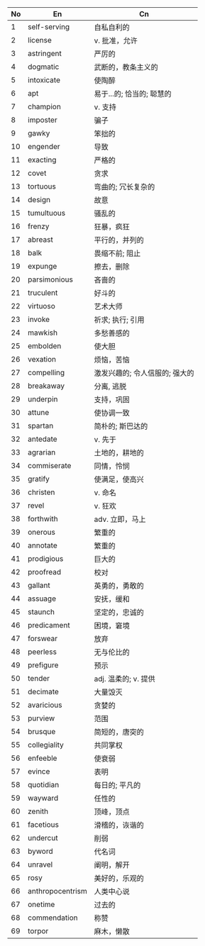 
| No  | En               | Cn                |
| --- | ---------------- | ----------------- |
| 1   | self-serving     | 自私自利的             |
| 2   | license          | v. 批准，允许          |
| 3   | astringent       | 严厉的               |
| 4   | dogmatic         | 武断的，教条主义的         |
| 5   | intoxicate       | 使陶醉               |
| 6   | apt              | 易于...的; 恰当的; 聪慧的  |
| 7   | champion         | v. 支持             |
| 8   | imposter         | 骗子                |
| 9   | gawky            | 笨拙的               |
| 10  | engender         | 导致                |
| 11  | exacting         | 严格的               |
| 12  | covet            | 贪求                |
| 13  | tortuous         | 弯曲的; 冗长复杂的        |
| 14  | design           | 故意                |
| 15  | tumultuous       | 骚乱的               |
| 16  | frenzy           | 狂暴，疯狂             |
| 17  | abreast          | 平行的，并列的           |
| 18  | balk             | 畏缩不前; 阻止          |
| 19  | expunge          | 擦去，删除             |
| 20  | parsimonious     | 吝啬的               |
| 21  | truculent        | 好斗的               |
| 22  | virtuoso         | 艺术大师              |
| 23  | invoke           | 祈求; 执行; 引用        |
| 24  | mawkish          | 多愁善感的             |
| 25  | embolden         | 使大胆               |
| 26  | vexation         | 烦恼，苦恼             |
| 27  | compelling       | 激发兴趣的; 令人信服的; 强大的 |
| 28  | breakaway        | 分离, 逃脱            |
| 29  | underpin         | 支持，巩固             |
| 30  | attune           | 使协调一致             |
| 31  | spartan          | 简朴的; 斯巴达的         |
| 32  | antedate         | v. 先于             |
| 33  | agrarian         | 土地的，耕地的           |
| 34  | commiserate      | 同情，怜悯             |
| 35  | gratify          | 使满足，使高兴           |
| 36  | christen         | v. 命名             |
| 37  | revel            | v. 狂欢             |
| 38  | forthwith        | adv. 立即，马上        |
| 39  | onerous          | 繁重的               |
| 40  | annotate         | 繁重的               |
| 41  | prodigious       | 巨大的               |
| 42  | proofread        | 校对                |
| 43  | gallant          | 英勇的，勇敢的           |
| 44  | assuage          | 安抚，缓和             |
| 45  | staunch          | 坚定的，忠诚的           |
| 46  | predicament      | 困境，窘境             |
| 47  | forswear         | 放弃                |
| 48  | peerless         | 无与伦比的             |
| 49  | prefigure        | 预示                |
| 50  | tender           | adj. 温柔的; v. 提供   |
| 51  | decimate         | 大量毁灭              |
| 52  | avaricious       | 贪婪的               |
| 53  | purview          | 范围                |
| 54  | brusque          | 简短的，唐突的           |
| 55  | collegiality     | 共同掌权              |
| 56  | enfeeble         | 使衰弱               |
| 57  | evince           | 表明                |
| 58  | quotidian        | 每日的; 平凡的          |
| 59  | wayward          | 任性的               |
| 60  | zenith           | 顶峰，顶点             |
| 61  | facetious        | 滑稽的，诙谐的           |
| 62  | undercut         | 削弱                |
| 63  | byword           | 代名词               |
| 64  | unravel          | 阐明，解开             |
| 65  | rosy             | 美好的，乐观的           |
| 66  | anthropocentrism | 人类中心说             |
| 67  | onetime          | 过去的               |
| 68  | commendation     | 称赞                |
| 69  | torpor           | 麻木，懒散             |


